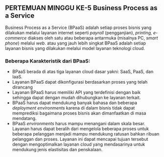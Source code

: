 ## PERTEMUAN MINGGU KE-5 Business Process as a Service

Business Process as a Service (BPaaS) adalah setiap proses bisnis yang dilakukan melalui layanan internet seperti *payroll* (pengganjian), *printing, e-commerce*  diakses oleh satu atau beberapa antarmuka (misalnya PC, *smart phone*) melalui *web*. atau yang jauh lebih singkat BPaaS adalah setiap layanan bisnis yang dilakukan melalui model layanan teknologi cloud. 

### Beberapa Karakteristik dari BPaaS:
* BPaaS berada di atas tiga layanan cloud dasar yakni: SaaS, PaaS, dan IaaS.
* Layanan BPaaS dapat dikonfigurasi berdasarkan proses yang telah dirancang
* Layanan BPaaS harus memiliki API yang terdefinisi dengan baik sehingga dapat dengan mudah dihubungkan ke layanan terkait.
* BPaaS harus dapat mendukung banyak bahasa dan beberapa *deployment environments* karena di dalam bisnis tidak dapat memprediksi bagaimana proses bisnis akan dimanfaatkan di masa mendatang.
* BPaaS *environments* harus mampu menangani dalam skala besar. Layanan harus dapat beralih dari mengelola beberapa proses untuk beberapa pelanggan menjadi mampu mendukung ratusan bahkan ribuan pelanggan dan proses. Layanan ini dapat mencapai tujuan tersebut dengan mengoptimalkan layanan cloud yang mendasarinya untuk mendukung jenis elastisitas dan penskalaan. 

